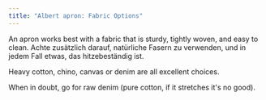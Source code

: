 ```yaml
---
title: "Albert apron: Fabric Options"
---
```


An apron works best with a fabric that is sturdy, tightly woven, and easy to clean. Achte zusätzlich darauf, natürliche Fasern zu verwenden, und in jedem Fall etwas, das hitzebeständig ist.

Heavy cotton, chino, canvas or denim are all excellent choices.

When in doubt, go for raw denim (pure cotton, if it stretches it's no good).
